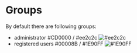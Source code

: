 # Groups

By default there are following groups:

  - administrator #CD0000 / #ee2c2c ![#ee2c2c](https://placehold.it/15/ee2c2c/000000?text=+)
  - registered users #00008B / #1E90FF ![#1E90FF](https://placehold.it/15/1E90FF/000000?text=+)